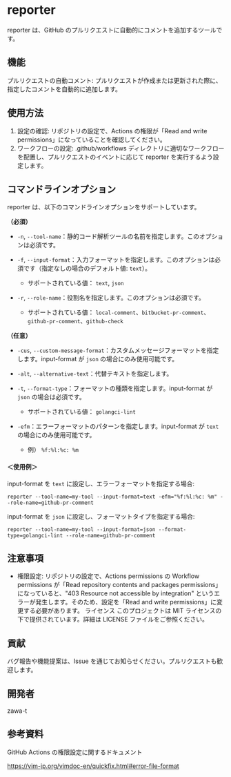 # reporter
reporter は、GitHub のプルリクエストに自動的にコメントを追加するツールです。

## 機能
プルリクエストの自動コメント: プルリクエストが作成または更新された際に、指定したコメントを自動的に追加します。

## 使用方法
1. 設定の確認: リポジトリの設定で、Actions の権限が「Read and write permissions」になっていることを確認してください。
2. ワークフローの設定: .github/workflows ディレクトリに適切なワークフローを配置し、プルリクエストのイベントに応じて reporter を実行するよう設定します。

## コマンドラインオプション
reporter は、以下のコマンドラインオプションをサポートしています。

**（必須）**
- `-n`, `--tool-name`：静的コード解析ツールの名前を指定します。このオプションは必須です。

- `-f`, `--input-format`：入力フォーマットを指定します。このオプションは必須です（指定なしの場合のデフォルト値: `text`）。
    - サポートされている値： `text`, `json`

- `-r`, `--role-name`：役割名を指定します。このオプションは必須です。
    - サポートされている値： `local-comment`、`bitbucket-pr-comment`、`github-pr-comment`、`github-check`

**（任意）**
- `-cus`, `--custom-message-format`：カスタムメッセージフォーマットを指定します。input-format が `json` の場合にのみ使用可能です。

- `-alt`, `--alternative-text`：代替テキストを指定します。

- `-t`, `--format-type`：フォーマットの種類を指定します。input-format が `json` の場合は必須です。
    - サポートされている値： `golangci-lint`

- `-efm`：エラーフォーマットのパターンを指定します。input-format が `text` の場合にのみ使用可能です。
    - 例） `%f:%l:%c: %m`

#### ＜使用例＞
input-format を `text` に設定し、エラーフォーマットを指定する場合:

```
reporter --tool-name=my-tool --input-format=text -efm="%f:%l:%c: %m" --role-name=github-pr-comment
```

input-format を `json` に設定し、フォーマットタイプを指定する場合:

```
reporter --tool-name=my-tool --input-format=json --format-type=golangci-lint --role-name=github-pr-comment
```

## 注意事項
- 権限設定: リポジトリの設定で、Actions permissions の Workflow permissions が「Read repository contents and packages permissions」になっていると、"403 Resource not accessible by integration" というエラーが発生します。そのため、設定を「Read and write permissions」に変更する必要があります。
ライセンス
このプロジェクトは MIT ライセンスの下で提供されています。詳細は LICENSE ファイルをご参照ください。

## 貢献
バグ報告や機能提案は、Issue を通じてお知らせください。プルリクエストも歓迎します。

## 開発者
zawa-t

## 参考資料
GitHub Actions の権限設定に関するドキュメント

https://vim-jp.org/vimdoc-en/quickfix.html#error-file-format
